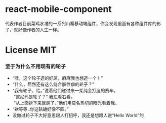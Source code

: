 # react-mobile-component
代表作者目前菜鸡水准的一系列山寨移动端组件，你会发现里面有各种组件库的影子，就好像作者的人生一样。  

# License  MIT

### 至于为什么不用现有的轮子
 - “哇，这个轮子造的好屌，麻麻我也想造一个！”
 - “什么，居然还有这么符合朕性癖的轮子？”
 - “我有轮子，给。”说着他们递过来一架纯金打造的赛车。  
  “这尼玛是轮子？” 我左看右看。  
  “从上面拆下来就是了。”他们用莫名热切的眼光看着我。  
 - “欸等等..你这轱辘好像不圆。”  
 - 没做过轮子不大好意思跟人打招呼，我还是想跟人说“Hello World”的

